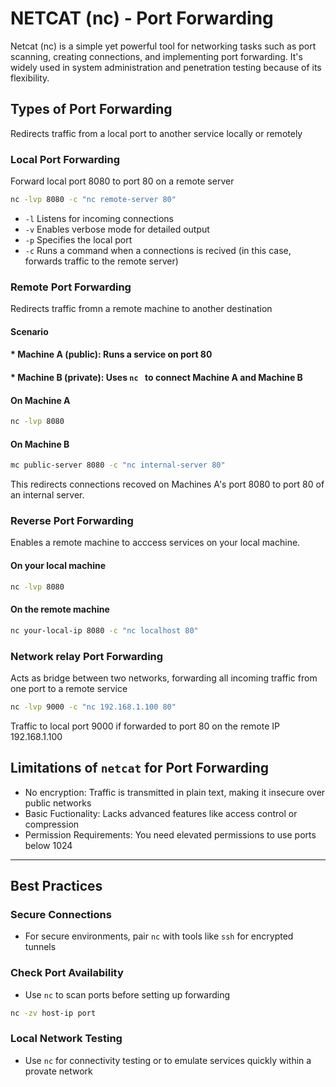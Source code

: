# NETCAT (nc) - Port Forwarding

Netcat (nc) is a simple yet powerful tool for networking tasks such as port scanning, creating connections, and implementing port forwarding. It's widely used in system administration and penetration testing because of its flexibility.

## Types of Port Forwarding 

Redirects traffic from a local port to another service locally or remotely 

### Local Port Forwarding 

Forward local port 8080 to port 80 on a remote server 

```bash
nc -lvp 8080 -c "nc remote-server 80"
```

* ```-l``` Listens for incoming connections 
* ```-v``` Enables verbose mode for detailed output
* ```-p``` Specifies the local port 
* ```-c``` Runs a command when a connections is recived (in this case, forwards traffic to the remote server)

### Remote Port Forwarding 

Redirects traffic fromn a remote machine to another destination 

#### Scenario

#### * Machine A (public): Runs a service on port 80 
#### * Machine B (private): Uses ```nc ``` to connect Machine A and Machine B

#### On Machine A

```bash
nc -lvp 8080 
```
#### On Machine B

```bash
mc public-server 8080 -c "nc internal-server 80"
```

This redirects connections recoved on Machines A's port 8080 to port 80 of an internal server.

### Reverse Port Forwarding 

Enables a remote machine to acccess services on your local machine.

#### On your local machine 

```bash
nc -lvp 8080
```

#### On the remote machine 

```bash
nc your-local-ip 8080 -c "nc localhost 80" 
```

### Network relay Port Forwarding 

Acts as bridge between two networks, forwarding all incoming traffic from one port to a remote service 

```bash
nc -lvp 9000 -c "nc 192.168.1.100 80"
```
Traffic to local port 9000 if forwarded to port 80 on the remote IP 192.168.1.100

## Limitations of ```netcat``` for Port Forwarding

* No encryption: Traffic is transmitted in plain text, making it insecure over public networks
* Basic Fuctionality: Lacks advanced features like access control or compression 
* Permission Requirements: You need elevated permissions to use ports below 1024

--------------------------------------------------------------

## Best Practices

### Secure Connections

* For secure environments, pair ```nc``` with tools like ```ssh``` for encrypted tunnels

### Check Port Availability

* Use ```nc``` to scan ports before setting up forwarding

```bash
nc -zv host-ip port 
```

### Local Network Testing 

* Use ```nc``` for connectivity testing or to emulate services quickly within a provate network




